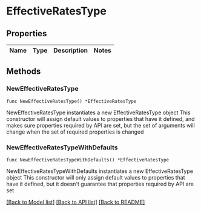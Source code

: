 # EffectiveRatesType

## Properties

Name | Type | Description | Notes
------------ | ------------- | ------------- | -------------

## Methods

### NewEffectiveRatesType

`func NewEffectiveRatesType() *EffectiveRatesType`

NewEffectiveRatesType instantiates a new EffectiveRatesType object
This constructor will assign default values to properties that have it defined,
and makes sure properties required by API are set, but the set of arguments
will change when the set of required properties is changed

### NewEffectiveRatesTypeWithDefaults

`func NewEffectiveRatesTypeWithDefaults() *EffectiveRatesType`

NewEffectiveRatesTypeWithDefaults instantiates a new EffectiveRatesType object
This constructor will only assign default values to properties that have it defined,
but it doesn't guarantee that properties required by API are set


[[Back to Model list]](../README.md#documentation-for-models) [[Back to API list]](../README.md#documentation-for-api-endpoints) [[Back to README]](../README.md)


